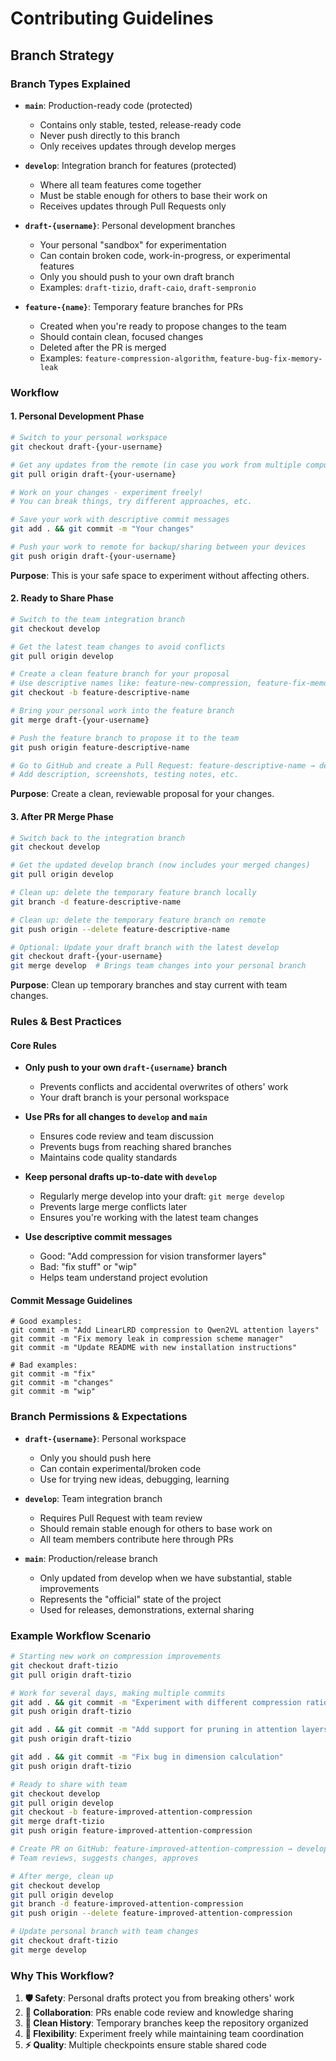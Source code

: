 # Contributing Guidelines

## Branch Strategy

### Branch Types Explained
- **`main`**: Production-ready code (protected)
  - Contains only stable, tested, release-ready code
  - Never push directly to this branch
  - Only receives updates through develop merges

- **`develop`**: Integration branch for features (protected)
  - Where all team features come together
  - Must be stable enough for others to base their work on
  - Receives updates through Pull Requests only

- **`draft-{username}`**: Personal development branches
  - Your personal "sandbox" for experimentation
  - Can contain broken code, work-in-progress, or experimental features
  - Only you should push to your own draft branch
  - Examples: `draft-tizio`, `draft-caio`, `draft-sempronio`

- **`feature-{name}`**: Temporary feature branches for PRs
  - Created when you're ready to propose changes to the team
  - Should contain clean, focused changes
  - Deleted after the PR is merged
  - Examples: `feature-compression-algorithm`, `feature-bug-fix-memory-leak`

### Workflow

#### 1. **Personal Development Phase**
   ```bash
   # Switch to your personal workspace
   git checkout draft-{your-username}
   
   # Get any updates from the remote (in case you work from multiple computers)
   git pull origin draft-{your-username}
   
   # Work on your changes - experiment freely!
   # You can break things, try different approaches, etc.
   
   # Save your work with descriptive commit messages
   git add . && git commit -m "Your changes"
   
   # Push your work to remote for backup/sharing between your devices
   git push origin draft-{your-username}
   ```
   **Purpose**: This is your safe space to experiment without affecting others.

#### 2. **Ready to Share Phase**
   ```bash
   # Switch to the team integration branch
   git checkout develop
   
   # Get the latest team changes to avoid conflicts
   git pull origin develop
   
   # Create a clean feature branch for your proposal
   # Use descriptive names like: feature-new-compression, feature-fix-memory-leak
   git checkout -b feature-descriptive-name
   
   # Bring your personal work into the feature branch
   git merge draft-{your-username}
   
   # Push the feature branch to propose it to the team
   git push origin feature-descriptive-name
   
   # Go to GitHub and create a Pull Request: feature-descriptive-name → develop
   # Add description, screenshots, testing notes, etc.
   ```
   **Purpose**: Create a clean, reviewable proposal for your changes.

#### 3. **After PR Merge Phase**
   ```bash
   # Switch back to the integration branch
   git checkout develop
   
   # Get the updated develop branch (now includes your merged changes)
   git pull origin develop
   
   # Clean up: delete the temporary feature branch locally
   git branch -d feature-descriptive-name
   
   # Clean up: delete the temporary feature branch on remote
   git push origin --delete feature-descriptive-name
   
   # Optional: Update your draft branch with the latest develop
   git checkout draft-{your-username}
   git merge develop  # Brings team changes into your personal branch
   ```
   **Purpose**: Clean up temporary branches and stay current with team changes.

### Rules & Best Practices

#### Core Rules
- **Only push to your own `draft-{username}` branch**
  - Prevents conflicts and accidental overwrites of others' work
  - Your draft branch is your personal workspace

- **Use PRs for all changes to `develop` and `main`**
  - Ensures code review and team discussion
  - Prevents bugs from reaching shared branches
  - Maintains code quality standards

- **Keep personal drafts up-to-date with `develop`**
  - Regularly merge develop into your draft: `git merge develop`
  - Prevents large merge conflicts later
  - Ensures you're working with the latest team changes

- **Use descriptive commit messages**
  - Good: "Add compression for vision transformer layers"
  - Bad: "fix stuff" or "wip"
  - Helps team understand project evolution

#### Commit Message Guidelines
```
# Good examples:
git commit -m "Add LinearLRD compression to Qwen2VL attention layers"
git commit -m "Fix memory leak in compression scheme manager"
git commit -m "Update README with new installation instructions"

# Bad examples:
git commit -m "fix"
git commit -m "changes"
git commit -m "wip"
```

### Branch Permissions & Expectations

- **`draft-{username}`**: Personal workspace
  - Only you should push here
  - Can contain experimental/broken code
  - Use for trying new ideas, debugging, learning

- **`develop`**: Team integration branch
  - Requires Pull Request with team review
  - Should remain stable enough for others to base work on
  - All team members contribute here through PRs

- **`main`**: Production/release branch
  - Only updated from develop when we have substantial, stable improvements
  - Represents the "official" state of the project
  - Used for releases, demonstrations, external sharing

### Example Workflow Scenario

```bash
# Starting new work on compression improvements
git checkout draft-tizio
git pull origin draft-tizio

# Work for several days, making multiple commits
git add . && git commit -m "Experiment with different compression ratios"
git push origin draft-tizio

git add . && git commit -m "Add support for pruning in attention layers"
git push origin draft-tizio

git add . && git commit -m "Fix bug in dimension calculation"
git push origin draft-tizio

# Ready to share with team
git checkout develop
git pull origin develop
git checkout -b feature-improved-attention-compression
git merge draft-tizio
git push origin feature-improved-attention-compression

# Create PR on GitHub: feature-improved-attention-compression → develop
# Team reviews, suggests changes, approves

# After merge, clean up
git checkout develop
git pull origin develop
git branch -d feature-improved-attention-compression
git push origin --delete feature-improved-attention-compression

# Update personal branch with team changes
git checkout draft-tizio
git merge develop
```

### Why This Workflow?

1. **🛡️ Safety**: Personal drafts protect you from breaking others' work
2. **🤝 Collaboration**: PRs enable code review and knowledge sharing  
3. **🧹 Clean History**: Temporary branches keep the repository organized
4. **🔄 Flexibility**: Experiment freely while maintaining team coordination
5. **⚡ Quality**: Multiple checkpoints ensure stable shared code
